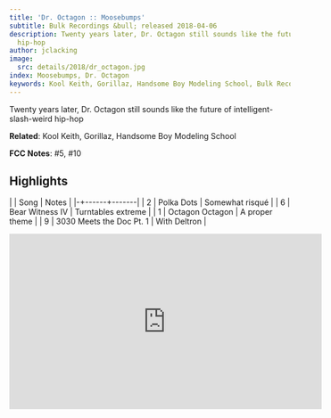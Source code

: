 ```yaml
---
title: 'Dr. Octagon :: Moosebumps'
subtitle: Bulk Recordings &bull; released 2018-04-06
description: Twenty years later, Dr. Octagon still sounds like the future of intelligent-slash-weird
  hip-hop
author: jclacking
image:
  src: details/2018/dr_octagon.jpg
index: Moosebumps, Dr. Octagon
keywords: Kool Keith, Gorillaz, Handsome Boy Modeling School, Bulk Recordings
---
```

Twenty years later, Dr. Octagon still sounds like the future of intelligent-slash-weird hip-hop<!--more-->

**Related**: Kool Keith, Gorillaz, Handsome Boy Modeling School

**FCC Notes**: #5, #10

## Highlights

| | Song | Notes |
|-+------+-------|
| 2 | Polka Dots | Somewhat risqué |
| 6 | Bear Witness IV | Turntables extreme |
| 1 | Octagon Octagon | A proper theme |
| 9 | 3030 Meets the Doc Pt. 1 | With Deltron |

<div class="tlo-detail-video"><iframe width="560" height="315" src="https://www.youtube.com/embed/8p3CyHVzHZQ" frameborder="0" allow="autoplay; encrypted-media" allowfullscreen></iframe></div>

